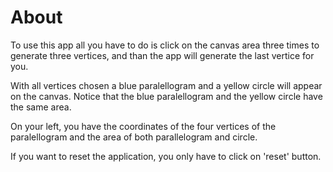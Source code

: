 
<h1>About</h1>
<p>To use this app all you have to do is click on the canvas area three times to generate three vertices, and than the app will generate the last vertice for you.</p>
<p>With all vertices chosen a blue paralellogram and a yellow circle will appear on the canvas. Notice that the blue paralellogram and the yellow circle have the same area.</p>
<p>On your left, you have the coordinates of the four vertices of the paralellogram and the area of both parallelogram and circle.<p>
<p>If you want to reset the application, you only have to click on 'reset' button.</p>

